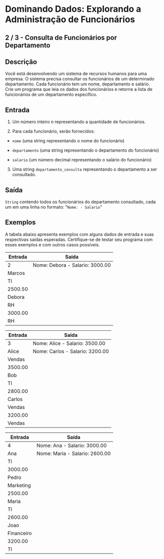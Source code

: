 # Dominando Dados: Explorando a Administração de Funcionários

## 2 / 3 - Consulta de Funcionários por Departamento

## Descrição

Você está desenvolvendo um sistema de recursos humanos para uma empresa. O sistema precisa consultar os funcionários de um determinado departamento. Cada funcionário tem um nome, departamento e salário. Crie um programa que leia os dados dos funcionários e retorne a lista de funcionários de um departamento específico.

## Entrada

1. Um número inteiro n representando a quantidade de funcionários.

2. Para cada funcionário, serão fornecidos:

* `nome` (uma string representando o nome do funcionário)

* `departamento` (uma string representando o departamento do funcionário)

* `salario` (um número decimal representando o salário do funcionário)

3. Uma string `departamento_consulta` representando o departamento a ser consultado.

## Saída
`String` contendo todos os funcionários do departamento consultado, cada um em uma linha no formato: "`Nome: - Salario`"

## Exemplos
A tabela abaixo apresenta exemplos com alguns dados de entrada e suas respectivas saídas esperadas. Certifique-se de testar seu programa com esses exemplos e com outros casos possíveis.

| Entrada | Saída |
| ------- | ----- |
| 2 | Nome: Debora - Salario: 3000.00 |
| Marcos | |
| TI | |
| 2500.50 | |
| Debora | |
| RH | |
| 3000.00 | |
| RH | |

| Entrada | Saída |
| ------- | ----- |
| 3 | Nome: Alice - Salario: 3500.00 |
| Alice | Nome: Carlos - Salario: 3200.00 |
| Vendas | |
| 3500.00 | |
| Bob | |
| TI | |
| 2800.00 | |
| Carlos | |
| Vendas | |
| 3200.00 | |
| Vendas | |

| Entrada | Saída |
| ------- | ----- |
| 4 | Nome: Ana - Salario: 3000.00 |
| Ana | Nome: Maria - Salario: 2600.00 |
| TI | |
| 3000.00 | |
| Pedro | |
| Marketing | |
| 2500.00 | |
| Maria | |
| TI | |
| 2600.00 | |
| Joao | |
| Financeiro | |
| 3200.00 | |
| TI | |